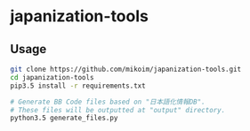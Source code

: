 # japanization-tools

## Usage

```bash
git clone https://github.com/mikoim/japanization-tools.git
cd japanization-tools
pip3.5 install -r requirements.txt

# Generate BB Code files based on "日本語化情報DB".
# These files will be outputted at "output" directory.
python3.5 generate_files.py
```
